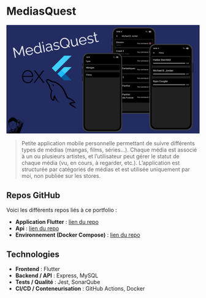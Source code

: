 # MediasQuest

![Bannière ou capture du projet](./banner.png) 

> Petite application mobile personnelle permettant de suivre différents types de médias (mangas, films, séries…). Chaque média est associé à un ou plusieurs artistes, et l’utilisateur peut gérer le statut de chaque média (vu, en cours, à regarder, etc.). L’application est structurée par catégories de médias et est utilisée uniquement par moi, non publiée sur les stores.


## Repos GitHub

Voici les différents repos liés à ce portfolio :  

- **Application Flutter** : [lien du repo](https://github.com/ASD-9/mediasQuest-mobile)  
- **Api** : [lien du repo](https://github.com/ASD-9/mediasQuest-api)  
- **Environnement (Docker Compose)** : [lien du repo](https://github.com/ASD-9/mediasQuest-env) 

## Technologies

- **Frontend** : Flutter  
- **Backend / API** : Express, MySQL  
- **Tests / Qualité** : Jest, SonarQube  
- **CI/CD / Conteneurisation** : GitHub Actions, Docker  
